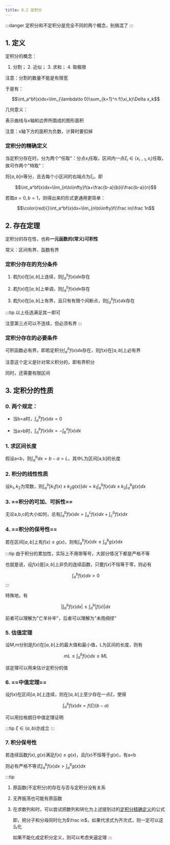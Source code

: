 ```yaml
---
title: 8.2 定积分
---
```

:::danger
定积分和不定积分是完全不同的两个概念，别搞混了
:::

## 1. 定义

定积分的概念：

1. 分割； 2. 近似； 3. 求和； 4. 取极限

注意：分割的数量不能是有限宽

于是有：

$$\int_a^bf(x)dx=\lim_{\lambda\to 0}\sum_{k=1}^n f(\xi_k)\Delta x_k$$

几何意义：

表示曲线与x轴和边界所围成的图形面积

注意：x轴下方的面积为负数，计算时要扣掉

### 定积分的精确定义

当定积分存在时，分为两个"任取"：分点$x_i$任取，区间内一点$\xi_i∈(x_{i-1},x_i)$任取，故可作两个"特取"：

将$[a,b]$n等分，且去每个小区间的右端点为$\xi_i$，即

$$\int_a^bf(x)dx=\lim_{n\to\infty}f(a+\frac{b-a}{b}i)\frac{b-a}{n}$$

若取$a=0,b=1$，则得出来的形式更通用更简单：

$$\color{red}{}\int_a^bf(x)dx=\lim_{n\to\infty}f(\frac in)\frac 1n$$

## 2. 存在定理

定积分的存在性，也称**一元函数的(常义)可积性**

常义：区间有界、函数有界

### 定积分存在的充分条件

1. 若$f(x)$在$[a,b]$上连续，则$\int_a^b f(x)dx$存在

2. 若$f(x)$在$[a,b]$上单调，则$\int_a^b f(x)dx$存在

3. 若$f(x)$在$[a,b]$上有界，且只有有限个间断点，则$\int_a^b f(x)dx$存在

:::tip
以上任选满足其一即可

注意第三点可以不连续，但必须有界
:::

### 定积分存在的必要条件

可积函数必有界，即若定积分$\int_a^b f(x)dx$存在，则$f(x)$在$[a,b]$上必有界

注意这个定义是针对常义积分的，即有界积分

同时，还需要有限区间

## 3. 定积分的性质

### 0. 两个规定：

+ 当b=a时，$\int_a^b f(x)dx=0$

+ 当a>b时，$\int_a^b f(x)dx=-\int_b^a f(x)dx$

### 1. 求区间长度

假设a<b，则$\int_a^b dx=b-a=L$，其中L为区间[a,b]的长度

### 2. 积分的线性性质

设$k_1,k_2$为常数，则$\int_a^b [k_1f(x)\pm k_2g(x)]dx = k_1\int_a^bf(x)dx\pm k_2\int_a^bg(x)dx$

### 3. ==积分的可加、可拆性==

无论a,b,c的大小如何，总有$\int_a^b f(x)dx=\int_a^c f(x)dx+\int_c^b f(x)dx$

### 4. ==积分的保号性==

若在区间$[a,b]$上有$f(x)\leq g(x)$，则有$\int_a^b f(x)dx\leq\int_a^b g(x)dx$

:::tip
由于积分的累加性，实际上不用带等号，大部分情况下都是严格不等

也就是说，设$f(x)$是$[a,b]$上非负的连续函数，只要$f(x)$不恒等于零，则必有

$$\int_a^b f(x)dx>0$$
:::

特殊地，有

$$|\int_a^b f(x)dx|\leq \int_a^b|f(x)|dx$$

前者可以理解为"亡羊补牢"，后者可以理解为"未雨绸缪"

### 5. 估值定理

设M,m分别是$f(x)$在$[a,b]$上的最大值和最小值，L为区间的长度，则有

$$mL\leq \int_a^b f(x)dx\leq ML$$

该定理可以用来估计定积分的值


### 6. ==中值定理==

设$f(x)$在区间$[a,b]$上连续，则在$[a,b]$上至少存在一点$\xi$，使得

$$\int_a^b f(x)dx=f(\xi)(b-a)$$

可以用拉格朗日中值定理证明

:::tip
$\xi∈(a,b)$亦成立
:::

### 7. 积分保号性

若连续函数$f(x),g(x)$满足$f(x)\geq g(x)$，且$f(x)$不恒等于$g(x)$，有a<b

则必有严格不等式$\int_a^b f(x)dx>\int_a^b g(x)dx$

:::tip
1. 原函数(不定积分)的存在与否与定积分没有关系

2. 无界振荡也可能有原函数

3. 在求数列和时，可以尝试把数列和转化为上述提到过的<u>定积分精确定义</u>的公式

    即，把分子和分母同时化为$\frac in$，如果代求式为齐次式，则一定可以这么化

    如果不能化成定积分定义，则可以考虑夹逼定理
:::


